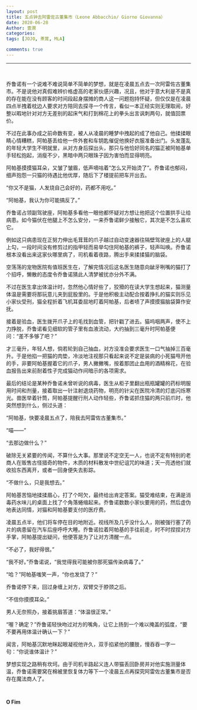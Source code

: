 ```yaml
---
layout: post
title: 五点钟去阿雷佐古董集市（Leone Abbacchio/ Giorno Giovanna）
date: 2020-06-28
Author: 壹澗
categories: 
tags: [JOJO, 茶茸, MLA]

comments: true
--- 
```


***

<br/>

乔鲁诺有一个说难不难说简单不简单的梦想，就是在凌晨五点去一次阿雷佐古董集市。不是说他对真假难辨价格虚高的老家伙感兴趣，况且，他对于意大利是不是真的存在能在没有顾客的时间段起身摆摊的商人这一问题抱持怀疑，但仅仅是在凌晨四点半拽着枕边人要求对方陪同去探寻一个传言，看似一本正经实则无理取闹，好整以暇地针对对方无差别的起床气和打到棉花上的拳头出言讽刺两句，就值回票价。

不过在此事办成之前命数有变，被人从凌晨的睡梦中拽起的成了他自己。他揉揉眼睛心情糟糕，阿帕基丢给他一件外套和车钥匙催促他换好衣服准备出门。头发蓬乱的年轻大学生不明就里，从对方身后探出头，那只与他恰好同名的猫正被阿帕基单手轻松抱起，消瘦不少，黑暗中两只眼珠子因为害怕而显得明亮。

阿帕基摸摸猫耳朵，又皱了皱眉，低声嘀咕着“怎么又开始烫了”。乔鲁诺也郁闷，细声抱怨一只猫的待遇比他优厚，随后下了楼提前把车开出去。

“你又不是猫，人发烧自己会好的，药都不用吃。”

“阿帕基，我认为你可能搞反了。”

乔鲁诺占领副驾驶座，阿帕基多看他一眼他都怀疑对方想让他把这个位置拱手让给病患。如今猫伏在他腿上不怎么安分，一来乔鲁诺鲜少接触它，其次是不怎么喜欢它。

例如这只病患现在正努力伸出毛茸茸的爪子越过自动变速器往隔壁驾驶座上的人腿上勾，一段时间没有修剪过的指甲轻而易举勾住阿帕基的裤子，轻声叫唤。乔鲁诺根本没看出来这家伙哪里病了，司机看着夜路，腾出手来揉揉猫的脑袋。

空荡荡的宠物医院有值班医生在，了解完情况后这名医生随意向龇牙咧嘴的猫打了个招呼，懒散的态度令乔鲁诺猜此人清梦被扰亦分外不满。

不过在医生拿出体温计时，忽然他心情好些了，狡猾的在读大学生想起来，猫测量体温是需要将那玩意儿夹到屁股里的。于是他积极主动配合按着挣扎的猫实则乐见小家伙受刑，猫全程折着飞机耳委屈地盯着阿帕基，后者啧了声摸摸猫脑袋算作安抚。

接着是验血，医生拨开爪子上的毛找到血管，把针戳了进去。猫呜咽两声，使不上力挣脱，乔鲁诺看见细软的管子里有血液流动，大约抽到三毫升时阿帕基便问：“差不多够了吧？”

才三毫升，年轻人想，倘若轮到自己抽血，对方没准会要求医生一口气抽掉三百毫升。于是他掐一把猫的肉垫，冷淡地注视那只看起来说不定是装病的小死猫甩开他的手，非要阿帕基握着它的爪子，男人撇撇嘴，按着那团止血用的酒精棉花，在验血报告出来前耐着性子完成猫动作间暗示的各项需求。

最后的结论是某种乔鲁诺未曾听说的病毒，医生从柜子里翻出瓶瓶罐罐的药标明服用时间和剂量，接着取出一针注射退烧药物，明亮的针尖在医院冷清的灯底闪烁寒光。兽医举着针筒，阿帕基提醒行刑人动作轻些，乔鲁诺抓住猫的两只前爪时，他突然想到什么，侧过头道：

“阿帕基，快要凌晨五点了，陪我去阿雷佐古董集市。”

“喵——”

“去那边做什么？”

破除无关紧要的传闻，不算什么大事。那里说不定空无一人，也说不定有特别的老商人在贩售古怪猎奇的物件，木质的材料散发中世纪诅咒的味道；天一亮透他们就收拾东西离开，或者一回身便失去影踪。

“不做什么，只是我想去。”

阿帕基苦恼地揉揉眉心，打了个呵欠，最终给出肯定答案。猫受难结束，在满是消毒药水味儿的桌面上找了个角落蜷缩起来。乔鲁诺数数小家伙要用的药，然后虚伪地表达同情，对猫和阿帕基要支付的医疗费。

凌晨五点半，他们将车停在目的地附近。视线所及几乎没什么人，刚被强行塞了药片的病患留在汽车后座呼呼大睡。乔鲁诺拉着阿帕基的手往前走，时不时捏捏对方手掌，阿帕基提出疑问，他便答是为了让对方清醒一点。

“不必了，我好得很。”

“我不好。”乔鲁诺说，“我觉得我可能被你那死猫传染病毒了。”

“哈？”阿帕基嗤笑一声，“你也发烧了？”

乔鲁诺停下来，回过身缠上对方，双臂交于脖颈之后。

“不信你摸摸耳朵。”

男人无奈照办，接着挑眉答道：“体温很正常。”

“喔？确定？”乔鲁诺轻快吻过对方的嘴角，让它上扬到一个难以掩盖的弧度，“要不要再用体温计确认一下？”

闻言，阿帕基沉默地眯起眼凝视他许久，双手掐紧他的腰肢，慢吞吞一字一句：“你说谁体温计？”

梦想实现之路稍有坎坷。由于司机半路起义连人带猫丢回卧房并对他实施测量体温，乔鲁诺需要窝在棉被里恢复体力等下一个凌晨五点再探究阿雷佐古董集市是否存在魔法商人了。

<br/>

**O Fim**